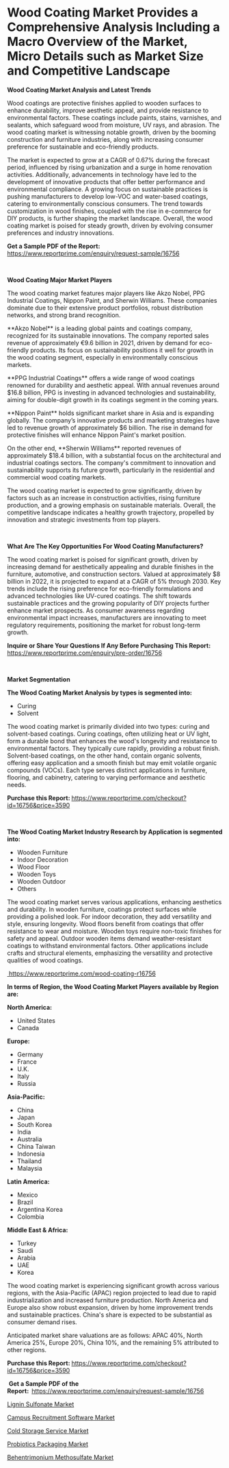 <p><h1>Wood Coating Market Provides a Comprehensive Analysis Including a Macro Overview of the Market, Micro Details such as Market Size and Competitive Landscape</h1></p><p><strong>Wood Coating Market Analysis and Latest Trends</strong></p>
<p><p>Wood coatings are protective finishes applied to wooden surfaces to enhance durability, improve aesthetic appeal, and provide resistance to environmental factors. These coatings include paints, stains, varnishes, and sealants, which safeguard wood from moisture, UV rays, and abrasion. The wood coating market is witnessing notable growth, driven by the booming construction and furniture industries, along with increasing consumer preference for sustainable and eco-friendly products.</p><p>The market is expected to grow at a CAGR of 0.67% during the forecast period, influenced by rising urbanization and a surge in home renovation activities. Additionally, advancements in technology have led to the development of innovative products that offer better performance and environmental compliance. A growing focus on sustainable practices is pushing manufacturers to develop low-VOC and water-based coatings, catering to environmentally conscious consumers. The trend towards customization in wood finishes, coupled with the rise in e-commerce for DIY products, is further shaping the market landscape. Overall, the wood coating market is poised for steady growth, driven by evolving consumer preferences and industry innovations.</p></p>
<p><strong>Get a Sample PDF of the Report:&nbsp;</strong> <a href="https://www.reportprime.com/enquiry/request-sample/16756?utm_campaign=40&utm_medium=2&utm_source=Github&utm_content=ia&utm_term=24112024&utm_id=wood-coating">https://www.reportprime.com/enquiry/request-sample/16756</a></p>
<p>&nbsp;</p>
<p><strong>Wood Coating Major Market Players</strong></p>
<p><p>The wood coating market features major players like Akzo Nobel, PPG Industrial Coatings, Nippon Paint, and Sherwin Williams. These companies dominate due to their extensive product portfolios, robust distribution networks, and strong brand recognition.</p><p>**Akzo Nobel** is a leading global paints and coatings company, recognized for its sustainable innovations. The company reported sales revenue of approximately €9.6 billion in 2021, driven by demand for eco-friendly products. Its focus on sustainability positions it well for growth in the wood coating segment, especially in environmentally conscious markets.</p><p>**PPG Industrial Coatings** offers a wide range of wood coatings renowned for durability and aesthetic appeal. With annual revenues around $16.8 billion, PPG is investing in advanced technologies and sustainability, aiming for double-digit growth in its coatings segment in the coming years.</p><p>**Nippon Paint** holds significant market share in Asia and is expanding globally. The company’s innovative products and marketing strategies have led to revenue growth of approximately $6 billion. The rise in demand for protective finishes will enhance Nippon Paint's market position.</p><p>On the other end, **Sherwin Williams** reported revenues of approximately $18.4 billion, with a substantial focus on the architectural and industrial coatings sectors. The company's commitment to innovation and sustainability supports its future growth, particularly in the residential and commercial wood coating markets.</p><p>The wood coating market is expected to grow significantly, driven by factors such as an increase in construction activities, rising furniture production, and a growing emphasis on sustainable materials. Overall, the competitive landscape indicates a healthy growth trajectory, propelled by innovation and strategic investments from top players.</p></p>
<p>&nbsp;</p>
<p><strong>What Are The Key Opportunities For Wood Coating Manufacturers?</strong></p>
<p><p>The wood coating market is poised for significant growth, driven by increasing demand for aesthetically appealing and durable finishes in the furniture, automotive, and construction sectors. Valued at approximately $8 billion in 2022, it is projected to expand at a CAGR of 5% through 2030. Key trends include the rising preference for eco-friendly formulations and advanced technologies like UV-cured coatings. The shift towards sustainable practices and the growing popularity of DIY projects further enhance market prospects. As consumer awareness regarding environmental impact increases, manufacturers are innovating to meet regulatory requirements, positioning the market for robust long-term growth.</p></p>
<p><strong>Inquire or Share Your Questions If Any Before Purchasing This Report:</strong> <a href="https://www.reportprime.com/enquiry/pre-order/16756?utm_campaign=40&utm_medium=2&utm_source=Github&utm_content=ia&utm_term=24112024&utm_id=wood-coating">https://www.reportprime.com/enquiry/pre-order/16756</a></p>
<p>&nbsp;</p>
<p><strong>Market Segmentation</strong></p>
<p><strong>The Wood Coating Market Analysis by types is segmented into:</strong></p>
<p><ul><li>Curing</li><li>Solvent</li></ul></p>
<p><p>The wood coating market is primarily divided into two types: curing and solvent-based coatings. Curing coatings, often utilizing heat or UV light, form a durable bond that enhances the wood's longevity and resistance to environmental factors. They typically cure rapidly, providing a robust finish. Solvent-based coatings, on the other hand, contain organic solvents, offering easy application and a smooth finish but may emit volatile organic compounds (VOCs). Each type serves distinct applications in furniture, flooring, and cabinetry, catering to varying performance and aesthetic needs.</p></p>
<p><strong>Purchase this Report:&nbsp;</strong><a href="https://www.reportprime.com/checkout?id=16756&price=3590&utm_campaign=40&utm_medium=2&utm_source=Github&utm_content=ia&utm_term=24112024&utm_id=wood-coating">https://www.reportprime.com/checkout?id=16756&price=3590</a></p>
<p>&nbsp;</p>
<p><strong>The Wood Coating Market Industry Research by Application is segmented into:</strong></p>
<p><ul><li>Wooden Furniture</li><li>Indoor Decoration</li><li>Wood Floor</li><li>Wooden Toys</li><li>Wooden Outdoor</li><li>Others</li></ul></p>
<p><p>The wood coating market serves various applications, enhancing aesthetics and durability. In wooden furniture, coatings protect surfaces while providing a polished look. For indoor decoration, they add versatility and style, ensuring longevity. Wood floors benefit from coatings that offer resistance to wear and moisture. Wooden toys require non-toxic finishes for safety and appeal. Outdoor wooden items demand weather-resistant coatings to withstand environmental factors. Other applications include crafts and structural elements, emphasizing the versatility and protective qualities of wood coatings.</p></p>
<p><a href="https://www.reportprime.com/wood-coating-r16756?utm_campaign=40&utm_medium=2&utm_source=Github&utm_content=ia&utm_term=24112024&utm_id=wood-coating">&nbsp;https://www.reportprime.com/wood-coating-r16756</a></p>
<p><strong>In terms of Region, the Wood Coating Market Players available by Region are:</strong></p>
<p>
    <p> <strong> North America: </strong>
        <ul>
            <li>United States</li>
            <li>Canada</li>
        </ul>
        </p> 
    <p> <strong> Europe: </strong>
        <ul>
            <li>Germany</li>
            <li>France</li>
            <li>U.K.</li>
            <li>Italy</li>
            <li>Russia</li>
        </ul>
        </p> 
    <p> <strong> Asia-Pacific: </strong>
        <ul>
            <li>China</li>
            <li>Japan</li>
            <li>South Korea</li>
            <li>India</li>
            <li>Australia</li>
            <li>China Taiwan</li>
            <li>Indonesia</li>
            <li>Thailand</li>
            <li>Malaysia</li>
        </ul>
        </p> 
    <p> <strong> Latin America: </strong>
        <ul>
            <li>Mexico</li>
            <li>Brazil</li>
            <li>Argentina Korea</li>
            <li>Colombia</li>
        </ul>
        </p> 
    <p> <strong> Middle East & Africa: </strong>
        <ul>
            <li>Turkey</li>
            <li>Saudi</li>
            <li>Arabia</li>
            <li>UAE</li>
            <li>Korea</li>
        </ul>
    </p>
    </p>
<p><p>The wood coating market is experiencing significant growth across various regions, with the Asia-Pacific (APAC) region projected to lead due to rapid industrialization and increased furniture production. North America and Europe also show robust expansion, driven by home improvement trends and sustainable practices. China's share is expected to be substantial as consumer demand rises. </p><p>Anticipated market share valuations are as follows: APAC 40%, North America 25%, Europe 20%, China 10%, and the remaining 5% attributed to other regions.</p></p>
<p><strong>Purchase this Report: </strong><a href="https://www.reportprime.com/checkout?id=16756&price=3590&utm_campaign=40&utm_medium=2&utm_source=Github&utm_content=ia&utm_term=24112024&utm_id=wood-coating">https://www.reportprime.com/checkout?id=16756&price=3590</a></p>
<p>&nbsp;<strong>Get a Sample PDF of the Report:&nbsp;&nbsp;</strong><a href="https://www.reportprime.com/enquiry/request-sample/16756?utm_campaign=40&utm_medium=2&utm_source=Github&utm_content=ia&utm_term=24112024&utm_id=wood-coating">https://www.reportprime.com/enquiry/request-sample/16756</a></p>
<p><strong></strong></p>
<p><p><a href="https://github.com/dmitriyvo6rog/Market-Research-Report-List-1/blob/main/lignin-sulfonate-market.md?utm_campaign=40&utm_medium=2&utm_source=Github&utm_content=ia&utm_term=24112024&utm_id=wood-coating">Lignin Sulfonate Market</a></p><p><a href="https://issuu.com/reportprime-2/docs/campus-recruitment-software-market-_43dd180473a6fa?utm_campaign=40&utm_medium=2&utm_source=Github&utm_content=ia&utm_term=24112024&utm_id=wood-coating">Campus Recruitment Software Market</a></p><p><a href="https://issuu.com/reportprime-2/docs/cold-storage-service-market-size-20_097347f9fe6cb4?utm_campaign=40&utm_medium=2&utm_source=Github&utm_content=ia&utm_term=24112024&utm_id=wood-coating">Cold Storage Service Market</a></p><p><a href="https://www.linkedin.com/pulse/probiotics-packaging-market-share-revenue-analysis-segment-8t1rc?utm_campaign=40&utm_medium=2&utm_source=Github&utm_content=ia&utm_term=24112024&utm_id=wood-coating">Probiotics Packaging Market</a></p><p><a href="https://github.com/NasrinKhan99/Market-Research-Report-List-1/blob/main/behentrimonium-methosulfate-market.md?utm_campaign=40&utm_medium=2&utm_source=Github&utm_content=ia&utm_term=24112024&utm_id=wood-coating">Behentrimonium Methosulfate Market</a></p></p>
